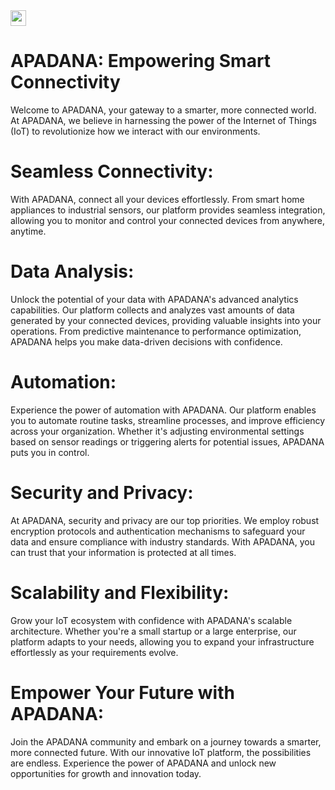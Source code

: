 <img src='Images/persian-lotus.png' width='25'>

# APADANA: Empowering Smart Connectivity

Welcome to APADANA, your gateway to a smarter, more connected world. At APADANA, we believe in harnessing the power of the Internet of Things (IoT) to revolutionize how we interact with our environments.

# Seamless Connectivity:
With APADANA, connect all your devices effortlessly. From smart home appliances to industrial sensors, our platform provides seamless integration, allowing you to monitor and control your connected devices from anywhere, anytime.

# Data Analysis:
Unlock the potential of your data with APADANA's advanced analytics capabilities. Our platform collects and analyzes vast amounts of data generated by your connected devices, providing valuable insights into your operations. From predictive maintenance to performance optimization, APADANA helps you make data-driven decisions with confidence.

# Automation:
Experience the power of automation with APADANA. Our platform enables you to automate routine tasks, streamline processes, and improve efficiency across your organization. Whether it's adjusting environmental settings based on sensor readings or triggering alerts for potential issues, APADANA puts you in control.

# Security and Privacy:
At APADANA, security and privacy are our top priorities. We employ robust encryption protocols and authentication mechanisms to safeguard your data and ensure compliance with industry standards. With APADANA, you can trust that your information is protected at all times.

# Scalability and Flexibility:
Grow your IoT ecosystem with confidence with APADANA's scalable architecture. Whether you're a small startup or a large enterprise, our platform adapts to your needs, allowing you to expand your infrastructure effortlessly as your requirements evolve.

# Empower Your Future with APADANA:
Join the APADANA community and embark on a journey towards a smarter, more connected future. With our innovative IoT platform, the possibilities are endless. Experience the power of APADANA and unlock new opportunities for growth and innovation today.
